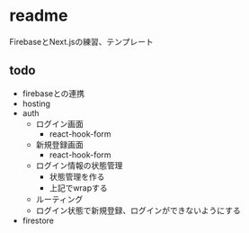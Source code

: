 # readme
FirebaseとNext.jsの練習、テンプレート

## todo
- firebaseとの連携
- hosting
- auth
  - ログイン画面
    - react-hook-form
  - 新規登録画面
      - react-hook-form
  - ログイン情報の状態管理
    - 状態管理を作る
    - 上記でwrapする
  - ルーティング
  - ログイン状態で新規登録、ログインができないようにする
- firestore
